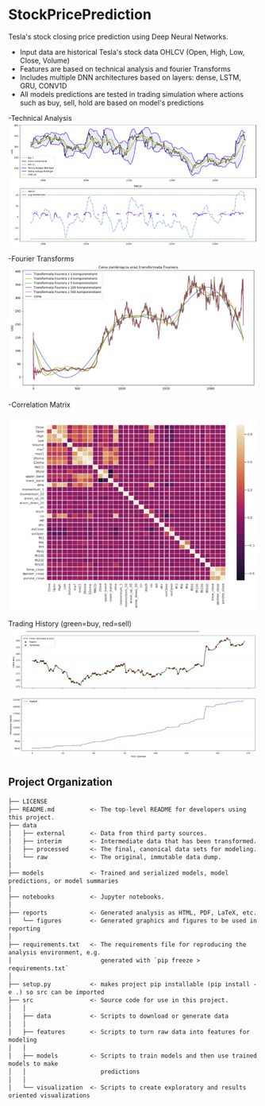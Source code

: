 StockPricePrediction
==============================

Tesla's stock closing price prediction using Deep Neural Networks.
- Input data are historical Tesla's stock data OHLCV (Open, High, Low, Close, Volume)
- Features are based on technical analysis and fourier Transforms
- Includes multiple DNN architectures based on layers: dense, LSTM, GRU, CONV1D
- All models predictions are tested in trading simulation where actions such as buy, sell, hold are based on model's predictions


-Technical Analysis
![Technical Analysis](reports/figures/technical_analysis.png)

-Fourier Transforms
![Fourier Transforms](reports/figures/fourier_transforms.png)

-Correlation Matrix

![](reports/figures/corr_matrix.png)

Trading History (green=buy, red=sell)
![Trading History](reports/figures/trading_history.png)

Project Organization
------------

    ├── LICENSE
    ├── README.md          <- The top-level README for developers using this project.
    ├── data
    │   ├── external       <- Data from third party sources.
    │   ├── interim        <- Intermediate data that has been transformed.
    │   ├── processed      <- The final, canonical data sets for modeling.
    │   └── raw            <- The original, immutable data dump.
    │
    ├── models             <- Trained and serialized models, model predictions, or model summaries
    │
    ├── notebooks          <- Jupyter notebooks.
    │
    ├── reports            <- Generated analysis as HTML, PDF, LaTeX, etc.
    │   └── figures        <- Generated graphics and figures to be used in reporting
    │
    ├── requirements.txt   <- The requirements file for reproducing the analysis environment, e.g.
    │                         generated with `pip freeze > requirements.txt`
    │
    ├── setup.py           <- makes project pip installable (pip install -e .) so src can be imported
    ├── src                <- Source code for use in this project.
    │   │
    │   ├── data           <- Scripts to download or generate data
    │   │
    │   ├── features       <- Scripts to turn raw data into features for modeling
    │   │
    │   ├── models         <- Scripts to train models and then use trained models to make
    │   │                     predictions
    │   │
    │   └── visualization  <- Scripts to create exploratory and results oriented visualizations


